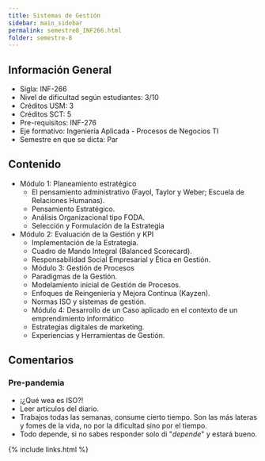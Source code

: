```yaml
---
title: Sistemas de Gestión
sidebar: main_sidebar
permalink: semestre8_INF266.html
folder: semestre-8
---
```


## Información General

- Sigla: INF-266
- Nivel de dificultad según estudiantes: 3/10
- Créditos USM: 3
- Créditos SCT: 5
- Pre-requisitos: INF-276
- Eje formativo: Ingeniería Aplicada - Procesos de Negocios TI
- Semestre en que se dicta: Par

## Contenido

- Módulo 1: Planeamiento estratégico
  - El pensamiento administrativo (Fayol, Taylor y Weber; Escuela de Relaciones Humanas).
  - Pensamiento Estratégico.
  - Análisis Organizacional tipo FODA.
  - Selección y Formulación de la Estrategia
- Módulo 2: Evaluación de la Gestión y KPI
  - Implementación de la Estrategia.
  - Cuadro de Mando Integral (Balanced Scorecard).
  - Responsabilidad Social Empresarial y Ética en Gestión.
  - Módulo 3: Gestión de Procesos
  - Paradigmas de la Gestión.
  - Modelamiento inicial de Gestión de Procesos.
  - Enfoques de Reingeniería y Mejora Continua (Kayzen).
  - Normas ISO y sistemas de gestión.
  - Módulo 4: Desarrollo de un Caso aplicado en el contexto de un emprendimiento informático
  - Estrategias digitales de marketing.
  - Experiencias y Herramientas de Gestión.

## Comentarios

### Pre-pandemia

- ¡¿Qué wea es ISO?!
- Leer artículos del diario.
- Trabajos todas las semanas, consume cierto tiempo. Son las más lateras y fomes de la vida, no por la dificultad sino por el tiempo.
- Todo depende, si no sabes responder solo di "*depende*" y estará bueno.

{% include links.html %}
